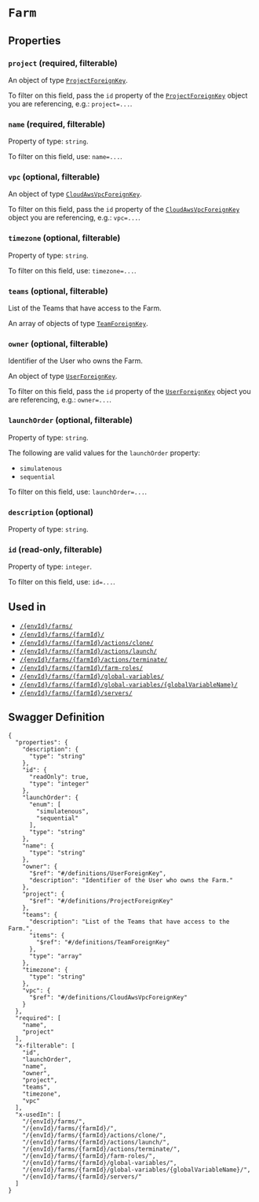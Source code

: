 # `Farm` #







## Properties ##

### `project` (required, filterable) ###




An object of type [`ProjectForeignKey`](./../definitions/ProjectForeignKey.mkd).

To filter on this field, pass the `id` property of the [`ProjectForeignKey`](./../definitions/ProjectForeignKey.mkd) object you are referencing,
e.g.: `project=...`.


### `name` (required, filterable) ###




Property of type: `string`.


To filter on this field, use: `name=...`.


### `vpc` (optional, filterable) ###




An object of type [`CloudAwsVpcForeignKey`](./../definitions/CloudAwsVpcForeignKey.mkd).

To filter on this field, pass the `id` property of the [`CloudAwsVpcForeignKey`](./../definitions/CloudAwsVpcForeignKey.mkd) object you are referencing,
e.g.: `vpc=...`.


### `timezone` (optional, filterable) ###




Property of type: `string`.


To filter on this field, use: `timezone=...`.


### `teams` (optional, filterable) ###

List of the Teams that have access to the Farm.


An array of 
objects of type [`TeamForeignKey`](./../definitions/TeamForeignKey.mkd).


### `owner` (optional, filterable) ###

Identifier of the User who owns the Farm.


An object of type [`UserForeignKey`](./../definitions/UserForeignKey.mkd).

To filter on this field, pass the `id` property of the [`UserForeignKey`](./../definitions/UserForeignKey.mkd) object you are referencing,
e.g.: `owner=...`.


### `launchOrder` (optional, filterable) ###




Property of type: `string`.

 
The following are valid values for the `launchOrder` property:
  + `simulatenous`
  + `sequential`

To filter on this field, use: `launchOrder=...`.


### `description` (optional) ###




Property of type: `string`.




### `id` (read-only, filterable) ###




Property of type: `integer`.


To filter on this field, use: `id=...`.




## Used in ##

  + [`/{envId}/farms/`](./../rest/api/v1beta0/user/{envId}/farms/)
  + [`/{envId}/farms/{farmId}/`](./../rest/api/v1beta0/user/{envId}/farms/{farmId}/)
  + [`/{envId}/farms/{farmId}/actions/clone/`](./../rest/api/v1beta0/user/{envId}/farms/{farmId}/actions/clone/)
  + [`/{envId}/farms/{farmId}/actions/launch/`](./../rest/api/v1beta0/user/{envId}/farms/{farmId}/actions/launch/)
  + [`/{envId}/farms/{farmId}/actions/terminate/`](./../rest/api/v1beta0/user/{envId}/farms/{farmId}/actions/terminate/)
  + [`/{envId}/farms/{farmId}/farm-roles/`](./../rest/api/v1beta0/user/{envId}/farms/{farmId}/farm-roles/)
  + [`/{envId}/farms/{farmId}/global-variables/`](./../rest/api/v1beta0/user/{envId}/farms/{farmId}/global-variables/)
  + [`/{envId}/farms/{farmId}/global-variables/{globalVariableName}/`](./../rest/api/v1beta0/user/{envId}/farms/{farmId}/global-variables/{globalVariableName}/)
  + [`/{envId}/farms/{farmId}/servers/`](./../rest/api/v1beta0/user/{envId}/farms/{farmId}/servers/)

## Swagger Definition ##

    {
      "properties": {
        "description": {
          "type": "string"
        }, 
        "id": {
          "readOnly": true, 
          "type": "integer"
        }, 
        "launchOrder": {
          "enum": [
            "simulatenous", 
            "sequential"
          ], 
          "type": "string"
        }, 
        "name": {
          "type": "string"
        }, 
        "owner": {
          "$ref": "#/definitions/UserForeignKey", 
          "description": "Identifier of the User who owns the Farm."
        }, 
        "project": {
          "$ref": "#/definitions/ProjectForeignKey"
        }, 
        "teams": {
          "description": "List of the Teams that have access to the Farm.", 
          "items": {
            "$ref": "#/definitions/TeamForeignKey"
          }, 
          "type": "array"
        }, 
        "timezone": {
          "type": "string"
        }, 
        "vpc": {
          "$ref": "#/definitions/CloudAwsVpcForeignKey"
        }
      }, 
      "required": [
        "name", 
        "project"
      ], 
      "x-filterable": [
        "id", 
        "launchOrder", 
        "name", 
        "owner", 
        "project", 
        "teams", 
        "timezone", 
        "vpc"
      ], 
      "x-usedIn": [
        "/{envId}/farms/", 
        "/{envId}/farms/{farmId}/", 
        "/{envId}/farms/{farmId}/actions/clone/", 
        "/{envId}/farms/{farmId}/actions/launch/", 
        "/{envId}/farms/{farmId}/actions/terminate/", 
        "/{envId}/farms/{farmId}/farm-roles/", 
        "/{envId}/farms/{farmId}/global-variables/", 
        "/{envId}/farms/{farmId}/global-variables/{globalVariableName}/", 
        "/{envId}/farms/{farmId}/servers/"
      ]
    }
